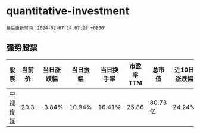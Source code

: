 # quantitative-investment

`最后更新时间：2024-02-07 14:07:29 +0800`

## 强势股票

|股票|当前价|当日涨跌幅|当日振幅|当日换手率|市盈率TTM|总市值|近10日涨跌幅|
|----|----|----|----|----|----|----|----|
|[中视传媒](https://xueqiu.com/S/SH600088)|20.3|-3.84%|10.94%|16.41%|25.86|80.73亿|24.24%|
